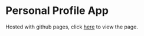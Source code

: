 # Personal Profile App

Hosted with github pages, click [here](https://chris-adrian.github.io/profile/) to view the page.
